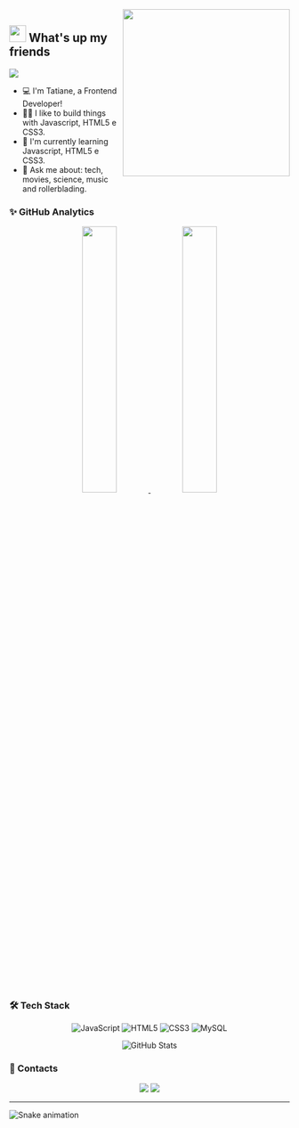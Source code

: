 <img align="right" src="https://github.com/TatianeAntunes/TatianeAntunes/blob/master/images/illustration.png" width="300"/>

## <img src="https://media.giphy.com/media/hvRJCLFzcasrR4ia7z/giphy.gif" width="30px"> What's up my friends 

![](https://komarev.com/ghpvc/?username=TatianeAntunes&color=green)

- :computer: I'm Tatiane, a Frontend Developer! 
- 👨‍💻 I like to build things with Javascript, HTML5 e CSS3.
- 🌱 I'm currently learning Javascript, HTML5 e CSS3.
- 💬 Ask me about: tech, movies, science, music and rollerblading.

### ✨ GitHub Analytics

<p align="center">
  <a href="https://github.com/TatianeAntunes">
    <img width="35%" src="https://github-readme-stats-eight-theta.vercel.app/api?username=TatianeAntunes&show_icons=true&theme=dark&include_all_commits=true&count_private=true&show_owner=true"/>
    <img width="35%" src="https://github-readme-streak-stats.herokuapp.com/?user=TatianeAntunes&count_private=true&theme=dark"/>
  </a>
</p>

### 🛠 Tech Stack
<div align="center"> 
 
  ![JavaScript](https://img.shields.io/badge/javascript-%23323330.svg?style=for-the-badge&logo=javascript&logoColor=%23F7DF1E)
  ![HTML5](https://img.shields.io/badge/html5-%23E34F26.svg?style=for-the-badge&logo=html5&logoColor=white)
  ![CSS3](https://img.shields.io/badge/css3-%231572B6.svg?style=for-the-badge&logo=css3&logoColor=white)
  ![MySQL](https://img.shields.io/badge/mysql-%2300f.svg?style=for-the-badge&logo=mysql&logoColor=white)

</div>

<div align="center"> 

  ![GitHub Stats](https://github-readme-stats.vercel.app/api/top-langs/?username=TatianeAntunes&layout=compact&langs_count=8&theme=dark)

</div>

### 📝 Contacts

<div align="center"> 

  <a href="https://www.linkedin.com/in/tatiane-antunes-775530127/" target="_blank"><img src="https://img.shields.io/badge/-LinkedIn-%230077B5?style=for-the-badge&logo=linkedin&logoColor=white" target="_blank"></a> 
  <a href = "mailto:antunes.tatiane.s@gmail.com"><img src="https://img.shields.io/badge/-Gmail-c14438?style=for-the-badge&logo=gmail&logoColor=white" target="_blank"></a>
  <!-- <a href="https://www.youtube.com/channel/UCKyBkY5OlIiVLSvoj9eSaFQ" target="_blank"><img src="https://img.shields.io/badge/YouTube-FF0000?style=for-the-badge&logo=youtube&logoColor=white" target="_blank"></a> -->
  <!-- <a href="https://www.instagram.com/jpantunes13/" target="_blank"><img src="https://img.shields.io/badge/-Instagram-%23E4405F?style=for-the-badge&logo=instagram&logoColor=white" target="_blank"></a> -->

</div>

---

![Snake animation](https://raw.githubusercontent.com/TatianeAntunes/TatianeAntunes/output/github-contribution-grid-snake-dark.svg?palette=github-dark)
